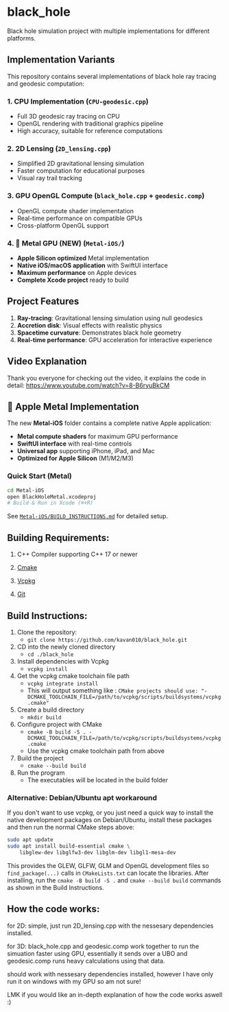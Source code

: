 # **black**_**hole**

Black hole simulation project with multiple implementations for different platforms.

## Implementation Variants

This repository contains several implementations of black hole ray tracing and geodesic computation:

### 1. **CPU Implementation** (`CPU-geodesic.cpp`)
- Full 3D geodesic ray tracing on CPU
- OpenGL rendering with traditional graphics pipeline
- High accuracy, suitable for reference computations

### 2. **2D Lensing** (`2D_lensing.cpp`) 
- Simplified 2D gravitational lensing simulation
- Faster computation for educational purposes
- Visual ray trail tracking

### 3. **GPU OpenGL Compute** (`black_hole.cpp` + `geodesic.comp`)
- OpenGL compute shader implementation
- Real-time performance on compatible GPUs
- Cross-platform OpenGL support

### 4. **🚀 Metal GPU (NEW)** (`Metal-iOS/`)
- **Apple Silicon optimized** Metal implementation
- **Native iOS/macOS application** with SwiftUI interface
- **Maximum performance** on Apple devices
- **Complete Xcode project** ready to build

## Project Features

1. **Ray-tracing**: Gravitational lensing simulation using null geodesics
2. **Accretion disk**: Visual effects with realistic physics
3. **Spacetime curvature**: Demonstrates black hole geometry
4. **Real-time performance**: GPU acceleration for interactive experience

## Video Explanation

Thank you everyone for checking out the video, it explains the code in detail: https://www.youtube.com/watch?v=8-B6ryuBkCM

## 🍎 Apple Metal Implementation

The new **Metal-iOS** folder contains a complete native Apple application:
- **Metal compute shaders** for maximum GPU performance
- **SwiftUI interface** with real-time controls
- **Universal app** supporting iPhone, iPad, and Mac
- **Optimized for Apple Silicon** (M1/M2/M3)

### Quick Start (Metal)
```bash
cd Metal-iOS
open BlackHoleMetal.xcodeproj
# Build & Run in Xcode (⌘+R)
```

See [`Metal-iOS/BUILD_INSTRUCTIONS.md`](Metal-iOS/BUILD_INSTRUCTIONS.md) for detailed setup.

## **Building Requirements:**

1. C++ Compiler supporting C++ 17 or newer

2. [Cmake](https://cmake.org/)

3. [Vcpkg](https://vcpkg.io/en/)

4. [Git](https://git-scm.com/)

## **Build Instructions:**

1. Clone the repository:
	-  `git clone https://github.com/kavan010/black_hole.git`
2. CD into the newly cloned directory
	- `cd ./black_hole` 
3. Install dependencies with Vcpkg
	- `vcpkg install`
4. Get the vcpkg cmake toolchain file path
	- `vcpkg integrate install`
	- This will output something like : `CMake projects should use: "-DCMAKE_TOOLCHAIN_FILE=/path/to/vcpkg/scripts/buildsystems/vcpkg.cmake"`
5. Create a build directory
	- `mkdir build`
6. Configure project with CMake
	-  `cmake -B build -S . -DCMAKE_TOOLCHAIN_FILE=/path/to/vcpkg/scripts/buildsystems/vcpkg.cmake`
	- Use the vcpkg cmake toolchain path from above
7. Build the project
	- `cmake --build build`
8. Run the program
	- The executables will be located in the build folder

### Alternative: Debian/Ubuntu apt workaround

If you don't want to use vcpkg, or you just need a quick way to install the native development packages on Debian/Ubuntu, install these packages and then run the normal CMake steps above:

```bash
sudo apt update
sudo apt install build-essential cmake \
	libglew-dev libglfw3-dev libglm-dev libgl1-mesa-dev
```

This provides the GLEW, GLFW, GLM and OpenGL development files so `find_package(...)` calls in `CMakeLists.txt` can locate the libraries. After installing, run the `cmake -B build -S .` and `cmake --build build` commands as shown in the Build Instructions.

## **How the code works:**
for 2D: simple, just run 2D_lensing.cpp with the nessesary dependencies installed.

for 3D: black_hole.cpp and geodesic.comp work together to run the simuation faster using GPU, essentially it sends over a UBO and geodesic.comp runs heavy calculations using that data.

should work with nessesary dependencies installed, however I have only run it on windows with my GPU so am not sure!

LMK if you would like an in-depth explanation of how the code works aswell :)
